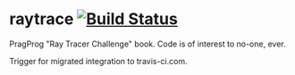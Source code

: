 # raytrace [![Build Status](https://travis-ci.com/timpelican/raytrace.svg?branch=master&status=passed)](https://travis-ci.com/github/timpelican/raytrace)

PragProg "Ray Tracer Challenge" book.  Code is of interest to no-one, ever.

Trigger for migrated integration to travis-ci.com.
